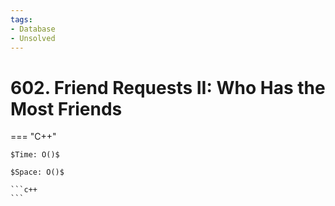 ```yaml
---
tags:
- Database
- Unsolved
---
```



# 602. Friend Requests II: Who Has the Most Friends

=== "C++"

    $Time: O()$

    $Space: O()$

    ```c++
    ```